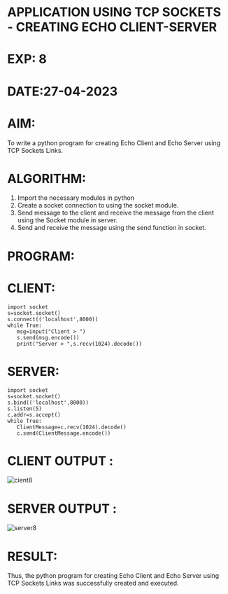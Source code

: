 # APPLICATION USING TCP SOCKETS - CREATING ECHO CLIENT-SERVER

# EXP: 8

# DATE:27-04-2023

# AIM:
To write a python program for creating Echo Client and Echo Server using TCP
Sockets Links.

# ALGORITHM:
1. Import the necessary modules in python
2. Create a socket connection to using the socket module.
3. Send message to the client and receive the message from the client using the Socket module in
server.
4. Send and receive the message using the send function in socket.
# PROGRAM:
# CLIENT:
```python3
import socket
s=socket.socket()
s.connect(('localhost',8000))
while True:
   msg=input("Client > ")
   s.send(msg.encode())
   print("Server > ",s.recv(1024).decode())
  ```
# SERVER:
```python3
import socket
s=socket.socket()
s.bind(('localhost',8000))
s.listen(5)
c,addr=s.accept()
while True:
   ClientMessage=c.recv(1024).decode()
   c.send(ClientMessage.encode())
```
   
# CLIENT OUTPUT : 
![cient8](https://github.com/ARUNKUMART9968/EX-8/assets/121215794/78c83348-532d-49aa-8fd1-9a9c9decf853)


# SERVER OUTPUT :
![server8](https://github.com/ARUNKUMART9968/EX-8/assets/121215794/a566bc73-9b9e-45cf-98f3-6e2703928ff4)



# RESULT:
Thus, the python program for creating Echo Client and Echo Server using TCP Sockets Links
was successfully created and executed.
